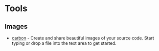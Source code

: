 # Tools

## Images

- [carbon](https://carbon.now.sh/) - Create and share beautiful images of your source code. Start typing or drop a file into the text area to get started.
